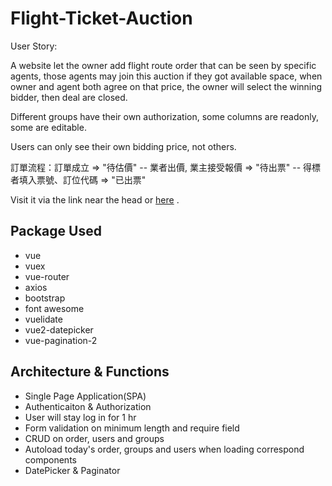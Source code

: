 # Flight-Ticket-Auction

User Story:

A website let the owner add flight route order that can be seen by specific agents, those agents may join this auction if they got available space, when owner and agent both agree on that price, the owner will select the winning bidder, then deal are closed.

Different groups have their own authorization, some columns are readonly, some are editable.

Users can only see their own bidding price, not others.

訂單流程：訂單成立 => "待估價" -- 業者出價, 業主接受報價 => "待出票" -- 得標者填入票號、訂位代碼 => "已出票"

Visit it via the link near the head or <a href="http://ticket-auction.surge.sh/">here</a> .

## Package Used

<ul>
  <li>vue</li>
  <li>vuex</li>
  <li>vue-router</li>
  <li>axios</li>
  <li>bootstrap</li>
  <li>font awesome</li>
  <li>vuelidate</li>
  <li>vue2-datepicker</li>
  <li>vue-pagination-2</li>
</ul>

## Architecture & Functions

<ul>
  <li>Single Page Application(SPA)</li>
  <li>Authenticaiton & Authorization</li>
  <li>User will stay log in for 1 hr</li>
  <li>Form validation on minimum length and require field</li>
  <li>CRUD on order, users and groups</li>
  <li>Autoload today's order, groups and users when loading correspond components</li>
  <li>DatePicker & Paginator</li>
</ul>
